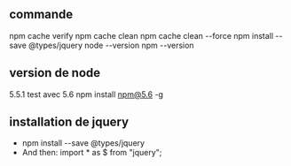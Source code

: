 

## commande ##
npm cache verify
npm cache clean
npm cache clean --force
npm install --save @types/jquery
node --version
npm --version


## version de node
5.5.1
test avec 5.6
npm install npm@5.6 -g


## installation de jquery
* npm install --save @types/jquery
* And then: import * as $ from "jquery"; 